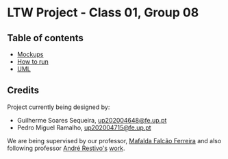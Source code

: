 # LTW Project - Class 01, Group 08

## Table of contents

- [Mockups](docs/mokcups.md)
- [How to run](docs/mokcups.md)
- [UML](docks/uml.md)

## Credits

Project currently being designed by:
- Guilherme Soares Sequeira, up202004648@fe.up.pt
- Pedro Miguel Ramalho, up202004715@fe.up.pt

We are being supervised by our professor, [Mafalda Falcão Ferreira](https://github.com/mafaldafalcaotvf) and also following professor [André Restivo's](https://github.com/arestivo) [work](https://web.fe.up.pt/~arestivo/page/courses/ltw/).